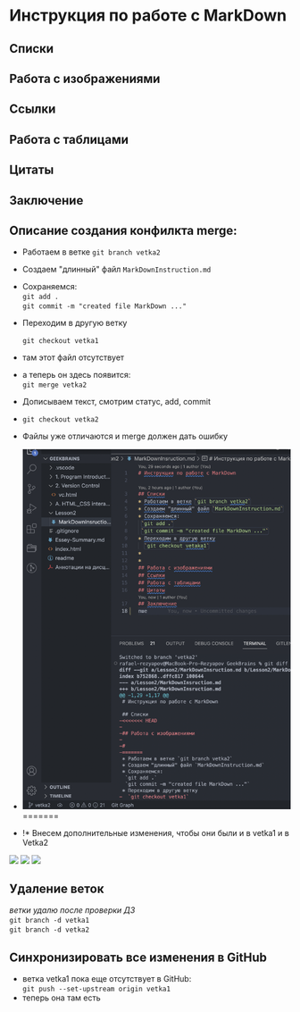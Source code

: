 # Инструкция по работе с MarkDown
<!--- 
Далее идут строки из vetka2 
после того как я вручную убрал все 
служебные Git уточнения, появившиеся
После попытки слияния 
---> 
## Списки

## Работа с изображениями

## Ссылки
## Работа с таблицами
## Цитаты
## Заключение

## Описание создания конфилкта merge:
* Работаем в ветке `git branch vetka2`
* Создаем "длинный" файл `MarkDownInstruction.md`
* Сохраняемся:  
 `git add .`  
 `git commit -m "created file MarkDown ..."` 
* Переходим в другую ветку  

  `git checkout vetka1`
* там этот файл отсутствует 
* a теперь он здесь появится:  
  `git merge vetka2`
* Дописываем текст, смотрим статус, add, commit  
* `git checkout vetka2`

* Файлы уже отличаются и merge должен дать ошибку
* ![Файлы уже отличаются и merge должен дать ошибку](Lesson2/Screenshot%202022-08-24%20at%2015.28.37.png)  
=======
* !* Внесем дополнительные изменения, чтобы они были и в vetka1 и в Vetka2

![](Screenshot%202022-08-24%20at%2015.38.16.png)
![](Screenshot%202022-08-24%20at%2015.42.14.png)
![](Screenshot%202022-08-24%20at%2015.47.25.png)

## Удаление веток
  *ветки удалю после проверки ДЗ*  
  `git branch -d vetka1`  
  `git branch -d vetka2`

 ## Синхронизировать все изменения в GitHub 
 * ветка vetka1 пока еще отсутствует в GitHub:  
  `git push --set-upstream origin vetka1`  
* теперь она там есть
  
